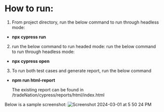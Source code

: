 
# How to run:
1. From project directory, run the below command to run through headless mode:
  * **npx cypress run**
2. run the below command to run headed mode:
run the below command to run through headless mode:
  * **npx cypress open**
3. To run both test cases and generate report, run the below command
* **npm run html-report**

  The existing report can be found in <project-folder-path>/tradeNation/cypress/reports/html/index.html

Below is a sample screenshot: 
  ![Screenshot 2024-03-01 at 5 50 24 PM](https://github.com/SwetaBhadani/tradeNation/assets/68321175/728d7ea3-acfa-4da3-afed-4195dbf012c0)
